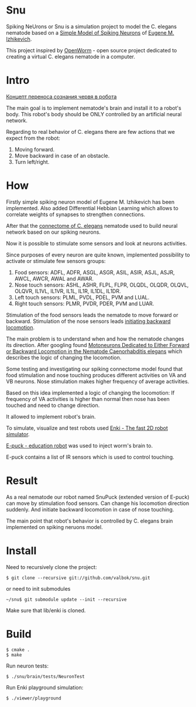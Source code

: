 # Snu

Spiking NeUrons or Snu is a simulation project to model the C. elegans nematode based on a [Simple Model of Spiking Neurons](http://www.izhikevich.org/publications/spikes.htm) of [Eugene M. Izhikevich](http://www.izhikevich.org/).

This project inspired by [OpenWorm](http://openworm.org) - open source project dedicated to creating a virtual C. elegans nematode in a computer.

# Intro

[Концепт переноса сознания червя в робота](http://geektimes.ru/post/249570/)

The main goal is to implement nematode's brain and install it to a robot's body. This robot's body should be ONLY controlled by an artificial neural network. 

Regarding to real behavior of C. elegans there are few actions that we expect from the robot:

1. Moving forward.
2. Move backward in case of an obstacle.
3. Turn left/right.

# How

Firstly simple spiking neuron model of Eugene M. Izhikevich has been implemented. Also added Differential Hebbian Learning which allows to correlate weights of synapses to strengthen connections.

After that the [connectome of C. elegans](http://www.wormatlas.org/neuronalwiring.html) nematode used to build neural network based on our spiking neurons.

Now it is possible to stimulate some sensors and look at neurons activities. 

Since purposes of every neuron are quite known, implemented possibility to activate or stimulate few sensors groups:

1. Food sensors: ADFL, ADFR, ASGL, ASGR, ASIL, ASIR, ASJL, ASJR, AWCL, AWCR, AWAL and AWAR.
2. Nose touch sensors: ASHL, ASHR, FLPL, FLPR, OLQDL, OLQDR, OLQVL, OLQVR, IL1VL, IL1VR, IL1L, IL1R, IL1DL, IL1DR.
3. Left touch sensors: PLML, PVDL, PDEL, PVM and LUAL.
4. Right touch sensors: PLMR, PVDR, PDER, PVM and LUAR.

Stimulation of the food sensors leads the nematode to move forward or backward.
Stimulation of the nose sensors leads [initiating backward locomotion](http://www.wormbook.org/chapters/www_behavior/behavior.html).

The main problem is to understand when and how the nematode changes its direction.
After googling found [Motoneurons Dedicated to Either Forward or Backward Locomotion in the Nematode Caenorhabditis elegans](http://www.jneurosci.org/content/30/33/11151.full) which describes the logic of changing the locomotion.

Some testing and investigating our spiking connectome model found that food stimulation and nose touching produces different activities on VA and VB neurons.
Nose stimulation makes higher frequency of average activities.

Based on this idea implemented a logic of changing the locomotion: If frequency of VA activities is higher than normal then nose has been touched and need to change direction.

It allowed to implement robot's brain.

To simulate, visualize and test robots used [Enki - The fast 2D robot simulator](http://home.gna.org/enki/).

[E-puck - education robot](http://www.e-puck.org/) was used to inject worm's brain to.

E-puck contains a list of IR sensors which is used to control touching.

# Result

As a real nematode our robot named SnuPuck (extended version of E-puck) can move by stimulation food sensors.
Can change his locomotion direction suddenly. And initiate backward locomotion in case of nose touching.

The main point that robot's behavior is controlled by C. elegans brain implemented on spiking neruons model.

# Install

Need to recursively clone the project:

    $ git clone --recursive git://github.com/valbok/snu.git
    
or need to init submodules

    ~/snu$ git submodule update --init --recursive

Make sure that lib/enki is cloned.

# Build

    $ cmake .
    $ make

Run neuron tests:

    $ ./snu/brain/tests/NeuronTest
    
Run Enki playground simulation:

    $ ./viewer/playground
